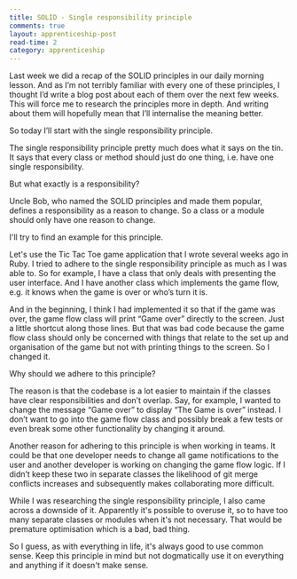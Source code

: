 ```yaml
---
title: SOLID - Single responsibility principle
comments: true
layout: apprenticeship-post
read-time: 2
category: apprenticeship
---
```


Last week we did a recap of the SOLID principles in our daily morning lesson. And as I’m not terribly familiar with every one of these principles, I thought I’d write a blog post about each of them over the next few weeks. This will force me to research the principles more in depth. And writing about them will hopefully mean that I’ll internalise the meaning better.

<!--break-->

So today I’ll start with the single responsibility principle.

The single responsibility principle pretty much does what it says on the tin. It says that every class or method should just do one thing, i.e. have one single responsibility. 

But what exactly is a responsibility?

Uncle Bob, who named the SOLID principles and made them popular, defines a responsibility as a reason to change. So a class or a module should only have one reason to change. 

I'll try to find an example for this principle.

Let's use the Tic Tac Toe game application that I wrote several weeks ago in Ruby. I tried to adhere to the single responsibility  principle as much as I was able to. So for example, I have a class that only deals with presenting the user interface. And I have another class which implements the game flow, e.g. it knows when the game is over or who’s turn it is. 

And in the beginning, I think I had implemented it so that if the game was over, the game flow class will print “Game over” directly to the screen. Just a little shortcut along those lines. But that was bad code because the game flow class should only be concerned with things that relate to the set up and organisation of the game but not with printing things to the screen. So I changed it. 

Why should we adhere to this principle? 

The reason is that the codebase is a lot easier to maintain if the classes have clear responsibilities and don’t overlap. Say, for example, I wanted to change the message “Game over” to display “The Game is over” instead. I don’t want to go into the game flow class and possibly break a few tests or even break some other functionality by changing it around. 

Another reason for adhering to this principle is when working in teams. It could be that one developer needs to change all game notifications to the user and another developer is working on changing the game flow logic. If I didn’t keep these two in separate classes the likelihood of git merge conflicts increases and subsequently makes collaborating more difficult.  

While I was researching the single responsibility principle, I also came across a downside of it. Apparently it's possible to overuse it, so to have too many separate classes or modules when it's not necessary. That would be premature optimisation which is a bad, bad thing.

So I guess, as with everything in life, it's always good to use common sense. Keep this principle in mind but not dogmatically use it on everything and anything if it doesn't make sense.